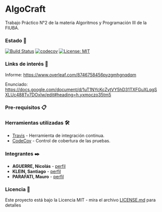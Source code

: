 # AlgoCraft

Trabajo Práctico N°2 de la materia Algoritmos y Programación III de la FIUBA.

### Estado 📌

[![Build Status](https://travis-ci.com/mauro7x/AlgoCraft.svg?token=SDeNpfsPsB4y5FW5rPH9&branch=master)](https://travis-ci.com/mauro7x/AlgoCraft) 
[![codecov](https://codecov.io/gh/mauro7x/AlgoCraft/branch/master/graph/badge.svg?token=FCtXrD4A86)](https://codecov.io/gh/mauro7x/AlgoCraft) 
[![License: MIT](https://img.shields.io/badge/License-MIT-green.svg)](https://opensource.org/licenses/MIT) 

### Links de interés 🚀

Informe: https://www.overleaf.com/8746758456pyzgmhgnqdqm

Enunciado: https://docs.google.com/document/d/1uT1NYcKcZytVY5hD31TXFGuXLqgSXLUc488Tv7DOxIw/edit#heading=h.yxmoczo35tm5


### Pre-requisitos 📋



### Herramientas utilizadas 🛠️

* [Travis](https://travis-ci.org/) - Herramienta de integración continua.
* [CodeCov](https://maven.apache.org/) - Control de cobertura de las pruebas.


### Integrantes ✒️

* **AGUERRE, Nicolás** - [perfil](https://github.com/nicomatex)
* **KLEIN, Santiago** - [perfil](https://github.com/sankle)
* **PARAFATI, Mauro** - [perfil](https://github.com/mauro7x)


### Licencia 📄

Este proyecto está bajo la Licencia MIT - mira el archivo [LICENSE.md](LICENSE.md) para detalles
